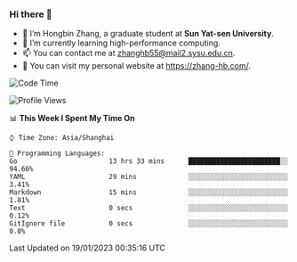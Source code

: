 ### Hi there 👋

- 🔭 I’m Hongbin Zhang, a graduate student at **Sun Yat-sen University**.
- 🌱 I’m currently learning high-performance computing.
- 📫 You can contact me at zhanghb55@mail2.sysu.edu.cn.
- 👀 You can visit my personal website at https://zhang-hb.com/.

<!--START_SECTION:waka-->
![Code Time](http://img.shields.io/badge/Code%20Time-13%20hrs%2040%20mins-blue)

![Profile Views](http://img.shields.io/badge/Profile%20Views-290-blue)

📊 **This Week I Spent My Time On** 

```text
⌚︎ Time Zone: Asia/Shanghai

💬 Programming Languages: 
Go                       13 hrs 33 mins      ███████████████████████░░   94.66% 
YAML                     29 mins             ░░░░░░░░░░░░░░░░░░░░░░░░░   3.41% 
Markdown                 15 mins             ░░░░░░░░░░░░░░░░░░░░░░░░░   1.81% 
Text                     0 secs              ░░░░░░░░░░░░░░░░░░░░░░░░░   0.12% 
GitIgnore file           0 secs              ░░░░░░░░░░░░░░░░░░░░░░░░░   0.0%

```


 Last Updated on 19/01/2023 00:35:16 UTC
<!--END_SECTION:waka-->